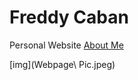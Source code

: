 # Freddy Caban
Personal Website
[About Me](https://frcaban.github.io/about)

[img](Webpage\ Pic.jpeg)
